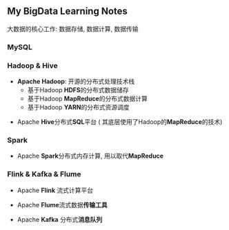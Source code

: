 ## My BigData Learning Notes

大数据的核心工作: 数据存储, 数据计算, 数据传输

### MySQL

### Hadoop & Hive

- **Apache Hadoop**: 开源的分布式处理技术栈
  - 基于Hadoop **HDFS**的分布式数据储存
  - 基于Hadoop **MapReduce**的分布式数据计算
  - 基于Hadoop **YARN**的分布式资源调度
<p>

- Apache **Hive**分布式**SQL**平台  ( 其底层使用了Hadoop的**MapReduce**的技术)

### Spark

- Apache **Spark**分布式内存计算, 用以取代**MapReduce**

### Flink & Kafka & Flume

- Apache **Flink** 流式计算平台


- Apache **Flume**流式数据**传输工具**

- Apache **Kafka** 分布式**消息队列**